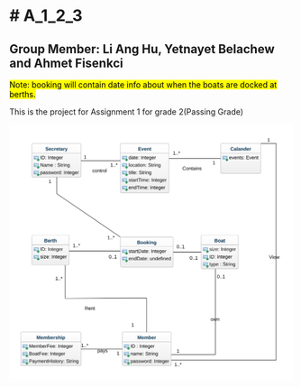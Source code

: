 

<html lang="en">
<h1># A_1_2_3</h1>

<head>
  <title>Domain Model</title> 
</head>

<body>

<article>
<h1>Group Member: Li Ang Hu, Yetnayet Belachew and Ahmet Fisenkci</h1>
<mark>Note: booking will contain date info about when the boats are docked at berths.</mark>
<p>This is the project for Assignment 1 for grade 2(Passing Grade)</p>
<img src="a1domainModel.svg" alt="">

</body>
</html>

</article>
